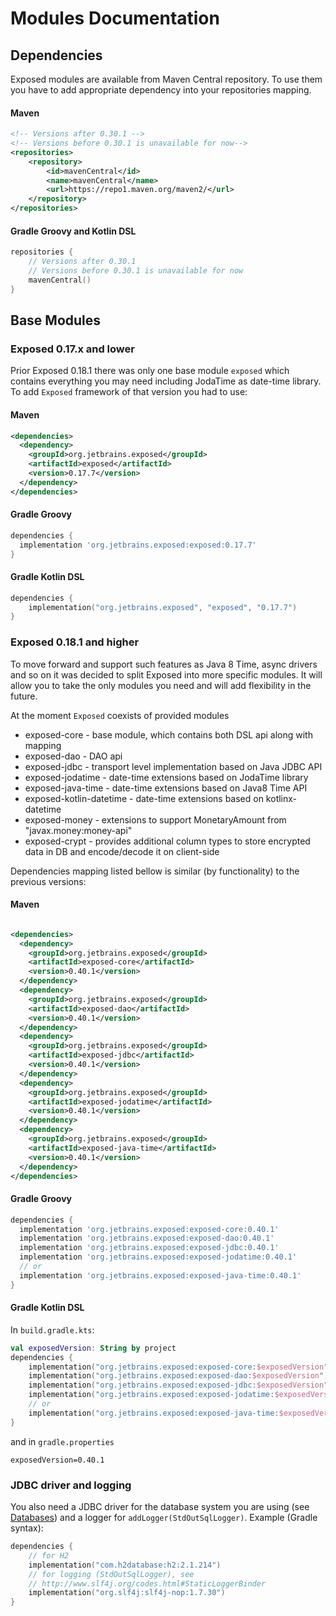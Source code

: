 # Modules Documentation

## Dependencies
Exposed modules are available from Maven Central repository.
To use them you have to add appropriate dependency into your repositories mapping.

#### Maven
```xml
<!-- Versions after 0.30.1 -->
<!-- Versions before 0.30.1 is unavailable for now-->
<repositories>
    <repository>
        <id>mavenCentral</id>
        <name>mavenCentral</name>
        <url>https://repo1.maven.org/maven2/</url>
    </repository>
</repositories>
```

#### Gradle Groovy and Kotlin DSL

```kotlin
repositories {
    // Versions after 0.30.1
    // Versions before 0.30.1 is unavailable for now
    mavenCentral()
}
```

## Base Modules
### Exposed 0.17.x and lower
Prior Exposed 0.18.1 there was only one base module `exposed` which contains everything you may need including JodaTime as date-time library.
To add `Exposed` framework of that version you had to use:

#### Maven
```xml
<dependencies>
  <dependency>
    <groupId>org.jetbrains.exposed</groupId>
    <artifactId>exposed</artifactId>
    <version>0.17.7</version>
  </dependency>
</dependencies>

```

#### Gradle Groovy
```groovy
dependencies {
  implementation 'org.jetbrains.exposed:exposed:0.17.7'
}
```
#### Gradle Kotlin DSL
```kotlin
dependencies {
    implementation("org.jetbrains.exposed", "exposed", "0.17.7")
}
```

### Exposed 0.18.1 and higher
To move forward and support such features as Java 8 Time, async drivers and so on it was decided to split Exposed into more specific modules. It will allow you to take the only modules you need and will add flexibility in the future.

At the moment `Exposed` coexists of provided modules
* exposed-core - base module, which contains both DSL api along with mapping
* exposed-dao - DAO api
* exposed-jdbc - transport level implementation based on Java JDBC API
* exposed-jodatime - date-time extensions based on JodaTime library
* exposed-java-time - date-time extensions based on Java8 Time API
* exposed-kotlin-datetime - date-time extensions based on kotlinx-datetime
* exposed-money - extensions to support MonetaryAmount from "javax.money:money-api"
* exposed-crypt - provides additional column types to store encrypted data in DB and encode/decode it on client-side

Dependencies mapping listed bellow is similar (by functionality) to the previous versions:
#### Maven
```xml

<dependencies>
  <dependency>
    <groupId>org.jetbrains.exposed</groupId>
    <artifactId>exposed-core</artifactId>
    <version>0.40.1</version>
  </dependency>
  <dependency>
    <groupId>org.jetbrains.exposed</groupId>
    <artifactId>exposed-dao</artifactId>
    <version>0.40.1</version>
  </dependency>
  <dependency>
    <groupId>org.jetbrains.exposed</groupId>
    <artifactId>exposed-jdbc</artifactId>
    <version>0.40.1</version>
  </dependency>
  <dependency>
    <groupId>org.jetbrains.exposed</groupId>
    <artifactId>exposed-jodatime</artifactId>
    <version>0.40.1</version>
  </dependency>
  <dependency>
    <groupId>org.jetbrains.exposed</groupId>
    <artifactId>exposed-java-time</artifactId>
    <version>0.40.1</version>
  </dependency>
</dependencies>

```

#### Gradle Groovy
```groovy
dependencies {
  implementation 'org.jetbrains.exposed:exposed-core:0.40.1'
  implementation 'org.jetbrains.exposed:exposed-dao:0.40.1'
  implementation 'org.jetbrains.exposed:exposed-jdbc:0.40.1'
  implementation 'org.jetbrains.exposed:exposed-jodatime:0.40.1'
  // or
  implementation 'org.jetbrains.exposed:exposed-java-time:0.40.1'
}
```
#### Gradle Kotlin DSL
In `build.gradle.kts`:
```kotlin
val exposedVersion: String by project
dependencies {
    implementation("org.jetbrains.exposed:exposed-core:$exposedVersion")
    implementation("org.jetbrains.exposed:exposed-dao:$exposedVersion")
    implementation("org.jetbrains.exposed:exposed-jdbc:$exposedVersion")
    implementation("org.jetbrains.exposed:exposed-jodatime:$exposedVersion")
    // or
    implementation("org.jetbrains.exposed:exposed-java-time:$exposedVersion")
}
```
and in `gradle.properties`
```
exposedVersion=0.40.1
```

### JDBC driver and logging
You also need a JDBC driver for the database system you are using (see [Databases](Databases.md)) and a logger for `addLogger(StdOutSqlLogger)`. Example (Gradle syntax):
```kotlin
dependencies {
    // for H2
    implementation("com.h2database:h2:2.1.214")
    // for logging (StdOutSqlLogger), see
    // http://www.slf4j.org/codes.html#StaticLoggerBinder
    implementation("org.slf4j:slf4j-nop:1.7.30")
}
```

